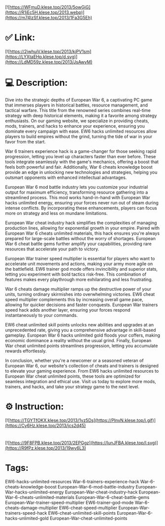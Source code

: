 [![https://WFmuD.klese.top/2013/5owGjG](https://R1iEc5H.klese.top/2013.webp)](https://m74lzSf.klese.top/2013/1Fa3G5Eh)
# ✅ Link:
[![https://2jwhuiV.klese.top/2013/kjPV1sm](https://LYXtaEHp.klese.top/d.svg)](https://LdMD59z.klese.top/2013/JsAwvM)
# 💻 Description:
Dive into the strategic depths of European War 6, a captivating PC game that immerses players in historical battles, resource management, and tactical warfare. This title from the renowned series combines real-time strategy with deep historical elements, making it a favorite among strategy enthusiasts. On our gaming website, we specialize in providing cheats, mods, trainers, and hacks to enhance your experience, ensuring you dominate every campaign with ease. EW6 hacks unlimited resources allow players to build empires without the grind, turning the tide of war in your favor from the start.



War 6 trainers experience hack is a game-changer for those seeking rapid progression, letting you level up characters faster than ever before. These tools integrate seamlessly with the game's mechanics, offering a boost that feels both powerful and fair. Additionally, War 6 cheats knowledge boost provide an edge in unlocking new technologies and strategies, helping you outsmart opponents with enhanced intellectual advantages.



European War 6 mod battle industry lets you customize your industrial output for maximum efficiency, transforming resource gathering into a streamlined process. This mod works hand-in-hand with European War hacks unlimited energy, ensuring your forces never run out of steam during intense conflicts. By incorporating these enhancements, players can focus more on strategy and less on mundane limitations.



European War cheat industry hack simplifies the complexities of managing production lines, allowing for exponential growth in your empire. Paired with European War 6 cheats unlimited materials, this hack ensures you're always prepared for large-scale battles without the worry of shortages. European War 6 cheat battle gems further amplify your capabilities, providing rare resources that accelerate your path to victory.



European War trainer speed multiplier is essential for players who want to accelerate unit movements and actions, making your army more agile on the battlefield. EW6 trainer god mode offers invincibility and superior stats, letting you experiment with bold tactics risk-free. This combination of features makes every playthrough more exhilarating and less frustrating.



War 6 cheats damage multiplier ramps up the destructive power of your units, turning ordinary skirmishes into overwhelming victories. EW6 cheat speed multiplier complements this by increasing overall game pace, allowing for quicker decisions and faster conquests. European War trainers speed hack adds another layer, ensuring your forces respond instantaneously to your commands.



EW6 cheat unlimited skill points unlocks new abilities and upgrades at an unprecedented rate, giving you a comprehensive advantage in skill-based gameplay. European War 6 hacks unlimited gold floods your coffers, making economic dominance a reality without the usual grind. Finally, European War cheat unlimited points streamlines progression, letting you accumulate rewards effortlessly.



In conclusion, whether you're a newcomer or a seasoned veteran of European War 6, our website's collection of cheats and trainers is designed to elevate your gaming experience. From EW6 hacks unlimited resources to European War cheat unlimited points, these tools are optimized for seamless integration and ethical use. Visit us today to explore more mods, trainers, and hacks, and take your strategy game to the next level.

# ⚙️ Instruction:
[![https://TGYTfOKX.klese.top/2013/1yz5Ds](https://PInvN.klese.top/i.gif)](https://Cy6Hz.klese.top/2013/jcs2d45)
#
[![https://9F8FPB.klese.top/2013/2EPGgz](https://IunJFBA.klese.top/l.svg)](https://R9fPz.klese.top/2013/19wy6L3)
# Tags:
EW6-hacks-unlimited-resources War-6-trainers-experience-hack War-6-cheats-knowledge-boost European-War-6-mod-battle-industry European-War-hacks-unlimited-energy European-War-cheat-industry-hack European-War-6-cheats-unlimited-materials European-War-6-cheat-battle-gems European-War-trainer-speed-multiplier EW6-trainer-god-mode War-6-cheats-damage-multiplier EW6-cheat-speed-multiplier European-War-trainers-speed-hack EW6-cheat-unlimited-skill-points European-War-6-hacks-unlimited-gold European-War-cheat-unlimited-points






